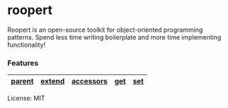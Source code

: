 # roopert

Roopert is an open-source toolkit for object-oriented programming patterns.
Spend less time writing boilerplate and more time implementing functionality!

### Features
| [parent](#) | [extend](#) | [accessors](#) | [get](#) | [set](#) |
| --- | --- | --- | --- | --- |

License: MIT
